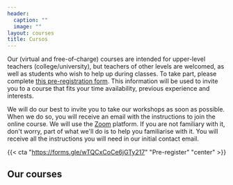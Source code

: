 ```yaml
---
header:
  caption: ""
  image: ""
layout: courses
title: Cursos
---
```


Our (virtual and free-of-charge) courses are intended for upper-level teachers (college/university), but teachers of other levels are welcomed, as well as students who wish to help up during classes. To take part, please complete [this pre-registration form](https://docs.google.com/forms/d/e/1FAIpQLSddnptIAMdRgJYH0Vm6cNrk63x5f969Rd4pbuoGKmDgN02xFw/viewform?usp=send_form). This information will be used to invite you to a course that fits your time availability, previous experience and interests. 

We will do our best to invite you to take our workshops as soon as possible. When we do so, you will receive an email with the instructions to join the online course. We will use the [Zoom](https://zoom.us/) platform. If you are not familiary with it, don't worry, part of what we'll do is to help you familiarise with it. You will receive all the instructions you will need in our initial contact email.


{{< cta "https://forms.gle/wTQCxCoCe6jGTy217" "Pre-register" "center" >}}


## Our courses
